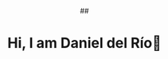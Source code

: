 <div align="center">
## <h1 align="center">Hi, I am Daniel del Río👋</h1>
</div>

<!--
**Daniel-Jesus-del-Rio/Daniel-Jesus-del-Rio** is a ✨ _special_ ✨ repository because its `README.md` (this file) appears on your GitHub profile.

About me:

- 📖 I’m currently studying Bachelor´s Degree of Techniques for software application development.
- 🌱 I’m currently learning ...
- 👯 I’m looking to collaborate on ...
- 🤔 I’m looking for help with ...
- 💬 Ask me about ...
- 📫 How to reach me: ...
- 😄 Pronouns: ...
- ⚡ Fun fact: ...
-->
